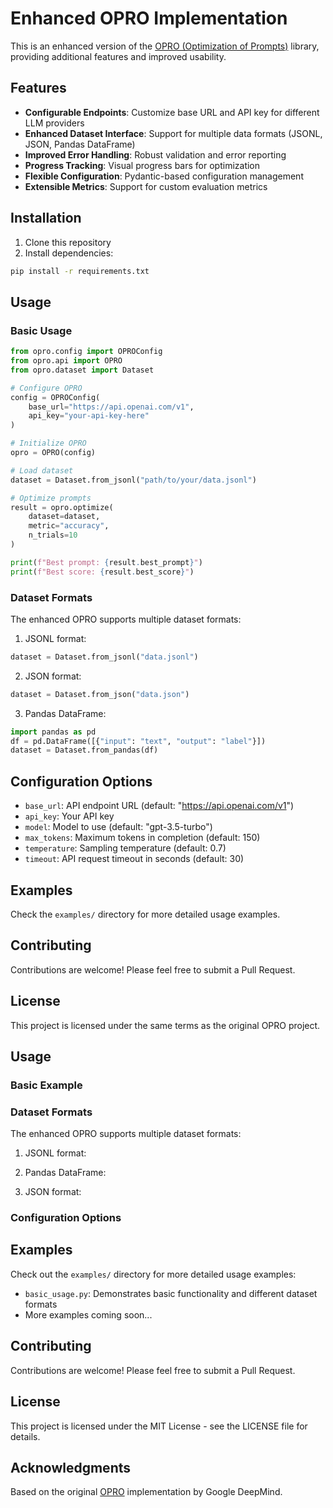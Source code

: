 # Enhanced OPRO Implementation

This is an enhanced version of the [OPRO (Optimization of Prompts)](https://github.com/google-deepmind/opro) library, providing additional features and improved usability.

## Features

- **Configurable Endpoints**: Customize base URL and API key for different LLM providers
- **Enhanced Dataset Interface**: Support for multiple data formats (JSONL, JSON, Pandas DataFrame)
- **Improved Error Handling**: Robust validation and error reporting
- **Progress Tracking**: Visual progress bars for optimization
- **Flexible Configuration**: Pydantic-based configuration management
- **Extensible Metrics**: Support for custom evaluation metrics

## Installation

1. Clone this repository
2. Install dependencies:

```bash
pip install -r requirements.txt
```

## Usage

### Basic Usage

```python
from opro.config import OPROConfig
from opro.api import OPRO
from opro.dataset import Dataset

# Configure OPRO
config = OPROConfig(
    base_url="https://api.openai.com/v1",
    api_key="your-api-key-here"
)

# Initialize OPRO
opro = OPRO(config)

# Load dataset
dataset = Dataset.from_jsonl("path/to/your/data.jsonl")

# Optimize prompts
result = opro.optimize(
    dataset=dataset,
    metric="accuracy",
    n_trials=10
)

print(f"Best prompt: {result.best_prompt}")
print(f"Best score: {result.best_score}")
```

### Dataset Formats

The enhanced OPRO supports multiple dataset formats:

1. JSONL format:
```python
dataset = Dataset.from_jsonl("data.jsonl")
```

2. JSON format:
```python
dataset = Dataset.from_json("data.json")
```

3. Pandas DataFrame:
```python
import pandas as pd
df = pd.DataFrame([{"input": "text", "output": "label"}])
dataset = Dataset.from_pandas(df)
```

## Configuration Options

- `base_url`: API endpoint URL (default: "https://api.openai.com/v1")
- `api_key`: Your API key
- `model`: Model to use (default: "gpt-3.5-turbo")
- `max_tokens`: Maximum tokens in completion (default: 150)
- `temperature`: Sampling temperature (default: 0.7)
- `timeout`: API request timeout in seconds (default: 30)

## Examples

Check the `examples/` directory for more detailed usage examples.

## Contributing

Contributions are welcome! Please feel free to submit a Pull Request.

## License

This project is licensed under the same terms as the original OPRO project.

## Usage

### Basic Example


### Dataset Formats

The enhanced OPRO supports multiple dataset formats:

1. JSONL format:

2. Pandas DataFrame:

3. JSON format:

### Configuration Options


## Examples

Check out the `examples/` directory for more detailed usage examples:
- `basic_usage.py`: Demonstrates basic functionality and different dataset formats
- More examples coming soon...

## Contributing

Contributions are welcome! Please feel free to submit a Pull Request.

## License

This project is licensed under the MIT License - see the LICENSE file for details.

## Acknowledgments

Based on the original [OPRO](https://github.com/google-deepmind/opro) implementation by Google DeepMind.
